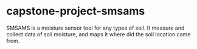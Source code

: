 # capstone-project-smsams
SMSAMS is a moisture sensor tool for any types of soil. It measure and collect data of soil moisture, and maps it where did the soil location came from. 
